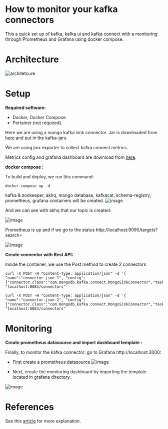 #  How to monitor your kafka connectors 

This a quick set up of  kafka, kafka ui and kafka connect with a monitoring through Prometheus and Grafana using docker compose.

# Architecture
![architetcure](https://github.com/SaraMaz/kafka-connect-monitoring/assets/20047882/73b16453-804f-4963-98c4-08b797ec1a19)

# Setup

**Required software:**

* Docker, Docker Compose.
* Portainer (not required). 

Here we are using a mongo kafka sink connector. Jar is downloaded from [here](https://repo1.maven.org/maven2/org/mongodb/kafka/mongo-kafka-connect/1.11.0/) and put in the kafka-jars.

We are using jmx exporter to collect kafka connect metrics.

Metrics config and grafana dashboard are download from [here](https://github.com/confluentinc/kafka-connect-monitoring-sandbox). 

**docker compose :**

To build and deploy, we run this command:

```shell script
docker-compose up -d
```
kafka & zookeeper, akhq, mongo database, kafkacat, schema-registry, prometheus, grafana containers will be created.
![image](https://github.com/SaraMaz/kafka-connect-monitoring/assets/20047882/4a5b8b64-8aeb-45cb-a570-211a10900cf6)

And we can see with akhq that our topic is created:

![image](https://github.com/SaraMaz/kafka-connect-monitoring/assets/20047882/2a1d1410-dedf-44b2-9ec7-a19be602d410)

Prometheus is up and if we go to the status http://localhost:9090/targets?search= 

![image](https://github.com/SaraMaz/kafka-connect-monitoring/assets/20047882/323c715f-3c71-4f5c-a6a9-ae3da8fce315)

**Create connector with Rest API:**

Inside the container, we use the Post method to create 2 connectors

```shell script
curl -X POST -H "Content-Type: application/json" -d '{ "name":"connector-json-1", "config":{"connector.class":"com.mongodb.kafka.connect.MongoSinkConnector","tasks.max":"1","topics":"json","collection":"json1","internal.key.converter.schemas.enable":"false","key.converter.schemas.enable":"false","database":"test","connection.uri":"mongodb://admin:admin@host.docker.internal:27017","value.converter.schemas.enable":"false","value.converter":"org.apache.kafka.connect.storage.StringConverter"}}' "localhost:8083/connectors"
```

```shell script
curl -X POST -H "Content-Type: application/json" -d '{ "name":"connector-json-2", "config":{"connector.class":"com.mongodb.kafka.connect.MongoSinkConnector","tasks.max":"1","topics":"json","collection":"json2","internal.key.converter.schemas.enable":"false","key.converter.schemas.enable":"false","database":"test","connection.uri":"mongodb://admin:admin@host.docker.internal:27017","value.converter.schemas.enable":"false","value.converter":"org.apache.kafka.connect.storage.StringConverter"}}' "localhost:8083/connectors"
```
# Monitoring 

**Create prometheus datasource and import dashboard template :**

Finally, to monitor the kafka connector: go to Grafana http://localhost:3000:

* First create a prometheus datasource 
![image](https://github.com/SaraMaz/kafka-connect-monitoring/assets/20047882/9e1b0fe1-a015-41a4-8418-9de54a82e89b)

* Next, create the monitoring dashboard by importing the template located in grafana directory.

![image](https://github.com/SaraMaz/kafka-connect-monitoring/assets/20047882/a8476d18-2499-4dba-bc54-564b3b3d1794)

# References

See this [article](https://medium.com/@mengineer/kafka-connect-how-to-add-monitoring-with-prometheus-and-grafana-f0cb3d73ffd2) for more explanation.

